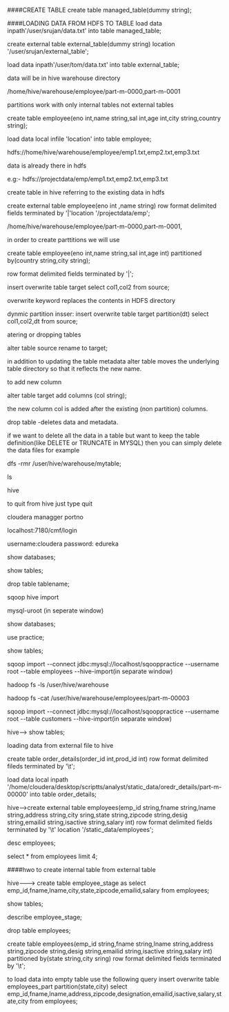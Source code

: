 ####CREATE TABLE
create table managed_table(dummy string);

####LOADING DATA FROM HDFS TO TABLE
load data inpath'/user/srujan/data.txt' into table managed_table;

create external table external_table(dummy string)
location '/user/srujan/external_table';

load data inpath'/user/tom/data.txt' into table external_table;


data will be in hive warehouse directory


/home/hive/warehouse/employee/part-m-0000,part-m-0001


partitions work with only internal tables not external tables

create table employee(eno int,name string,sal int,age int,city string,country string);

load data local infile 'location' into table employee;

hdfs://home/hive/warehouse/employee/emp1.txt,emp2.txt,emp3.txt

data is already there in hdfs 

e.g:- hdfs://projectdata/emp/emp1.txt,emp2.txt,emp3.txt

create table in hive referring to the existing data in hdfs



create external table employee(eno int ,name string) row format delimited fields terminated by '|'location '/projectdata/emp';

/home/hive/warehouse/employee/part-m-0000,part-m-0001,


in order to create parttitions we will use

create table employee(eno int,name string,sal int,age int) partitioned by(country string,city string);

row format delimited fields terminated by '|';


insert overwrite table target select col1,col2 from source;


overwrite keyword replaces the contents in HDFS directory

dynmic partition insser:
insert overwrite table target partition(dt) select col1,col2,dt from source;



atering or dropping tables

alter table source rename to target;

in addition to updating the table metadata alter table moves the underlying table directory so that it reflects the new name.

to add new column

alter table target add columns (col string);

the new column col is added after the existing (non partition) columns.

drop table -deletes data and metadata.

if we want to delete all the data in a table but want to keep the table definition(like DELETE or TRUNCATE in MYSQL) then you can simply delete the data files for example

dfs -rmr /user/hive/warehouse/mytable;


ls

hive

to quit from hive just type quit

cloudera managger portno

localhost:7180/cmf/login

username:cloudera
password: edureka


show databases;

show tables;

drop table tablename;

sqoop hive import

mysql-uroot  (in seperate window)

show databases;

use practice;


show tables;


sqoop import --connect jdbc:mysql://localhost/sqooppractice --username root --table employees --hive-import(in separate window)

hadoop fs -ls /user/hive/warehouse

hadoop fs -cat /user/hive/warehouse/employees/part-m-00003


sqoop import --connect jdbc:mysql://localhost/sqooppractice --username root --table customers --hive-import(in separate window)


hive--> show tables;



loading data from external file to hive

create table order_details(order_id int,prod_id int) row format delimited fileds terminated by '\t';

load data local inpath '/home/cloudera/desktop/scriptts/analyst/static_data/oredr_details/part-m-00000' into table order_details;


hive-->create external table employees(emp_id string,fname string,lname string,address string,city sring,state string,zipcode string,desig string,emailid string,isactive string,salary int) row format delimited fields terminated by '\t' location '/static_data/employees';

desc employees;

select * from employees limit 4;


####hwo to create internal table from external table 


hive---> create table employee_stage as select emp_id,fname,lname,city,state,zipcode,emailid,salary from employees;

show tables;

describe employee_stage;

drop table employees;


create table employees(emp_id string,fname string,lname string,address string,zipcode string,desig string,emailid string,isactive string,salary int) partitioned by(state string,city sring) row format delimited fields terminated by '\t';



to load data into empty table use the following query
insert overwrite table employees_part partition(state,city) select emp_id,fname,lname,address,zipcode,designation,emailid,isactive,salary,state,city from employees;

